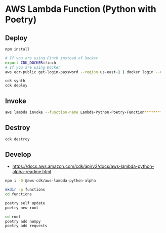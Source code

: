 # AWS Lambda Function (Python with Poetry)

## Deploy

```sh
npm install

# If you are using Finch instead of Docker
export CDK_DOCKER=finch
# If you are using Docker
aws ecr-public get-login-password --region us-east-1 | docker login --username AWS --password-stdin public.ecr.aws

cdk synth
cdk deploy
```

## Invoke

```sh
aws lambda invoke --function-name Lambda-Python-Poetry-Function********************* out.json

```

## Destroy

```sh
cdk destroy
```


## Develop

* https://docs.aws.amazon.com/cdk/api/v2/docs/aws-lambda-python-alpha-readme.html


```sh
npm i -D @aws-cdk/aws-lambda-python-alpha

mkdir -p functions
cd functions

poetry self update
poetry new root

cd root
poetry add numpy
poetry add requests
```


